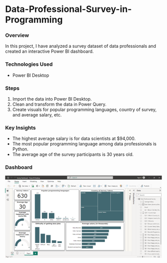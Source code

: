 # Data-Professional-Survey-in-Programming

### Overview
In this project, I have analyzed a survey dataset of data professionals and created an interactive Power BI dashboard.

### Technologies Used
- Power BI Desktop

### Steps
1. Import the data into Power BI Desktop.
2. Clean and transform the data in Power Query.
3. Create visuals for popular programming languages, country of survey, and average salary, etc.

### Key Insights
- The highest average salary is for data scientists at $94,000.
- The most popular programming language among data professionals is Python.
- The average age of the survey participants is 30 years old.

### Dashboard
![Image alt text](https://github.com/aravindbc/Data-Analysis-Projects/blob/5a60a202803a0d339f449bf156e145696a51f782/Data%20Professional%20Survey%20Dashboard/Survey%20Dashboard.png)

